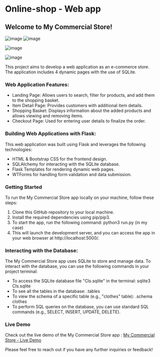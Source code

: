 # Online-shop - Web app
## Welcome to My Commercial Store!
![image](https://github.com/clairewwp/Online-Store/assets/104426974/f973b2b1-11e9-4d70-ade6-0413612ef921)
![image](https://github.com/clairewwp/Online-Store/assets/104426974/9505ff06-c900-49f8-ae32-4ba3608898b2)

![image](https://github.com/clairewwp/Online-Store/assets/104426974/b9bb22c8-c0d7-4abe-abf2-7d35f6cab7cb)

![image](https://github.com/clairewwp/Online-Store/assets/104426974/5b0382fb-f305-40a6-8e96-b4479672c2ab)

This project aims to develop a web application as an e-commerce store. The application includes 4 dynamic pages with the use of SQLite.

### Web Application Features:
* Landing Page: Allows users to search, filter for products, and add them to the shopping basket.
* Item Detail Page: Provides customers with additional item details.
* Shopping Basket: Displays information about the added products and allows viewing and removing items.
* Checkout Page: Used for entering user details to finalize the order.

### Building Web Applications with Flask:
This web application was built using Flask and leverages the following technologies:
* HTML & Bootstrap CSS for the frontend design.
* SQLAlchemy for interacting with the SQLite database.
* Flask Templates for rendering dynamic web pages.
* WTForms for handling form validation and data submission.

### Getting Started
To run the My Commercial Store app locally on your machine, follow these steps:
1. Clone this GitHub repository to your local machine.
2. Install the required dependencies using pip/pip3.
3. To start the app, run the following command: python3 run.py (in my case)
4. This will launch the development server, and you can access the app in your web browser at http://localhost:5000/.

### Interacting with the Database:
The My Commercial Store app uses SQLite to store and manage data. 
To interact with the database, you can use the following commands in your project terminal:
* To access the SQLite database file "Cls.sqlite" in the terminal: sqlite3 Cls.sqlite
* To see all the tables in the database: .tables
* To view the schema of a specific table (e.g., "clothes" table): .schema clothes
* To perform SQL queries on the database, you can use standard SQL commands (e.g., SELECT, INSERT, UPDATE, DELETE).

### Live Demo
Check out the live demo of the My Commercial Store app : [My Commercial Store - Live Demo](https://youtu.be/fV6NDiDYvbo)

Please feel free to reach out if you have any further inquiries or feedback!


    
